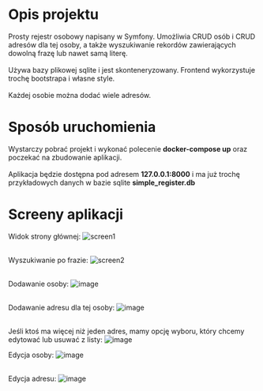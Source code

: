 # Opis projektu
Prosty rejestr osobowy napisany w Symfony. Umożliwia CRUD osób i CRUD adresów dla tej osoby, a także wyszukiwanie rekordów zawierających dowolną frazę lub nawet samą literę.<br /><br /> Używa bazy plikowej sqlite i jest skonteneryzowany. Frontend wykorzystuje trochę bootstrapa i własne style.<br />
<br />Każdej osobie można dodać wiele adresów.

# Sposób uruchomienia
Wystarczy pobrać projekt i wykonać polecenie **docker-compose up** oraz poczekać na zbudowanie aplikacji.
<br /><br />
Aplikacja będzie dostępna pod adresem **127.0.0.1:8000** i ma już trochę przykładowych danych w bazie sqlite **simple_register.db**

# Screeny aplikacji
Widok strony głównej:
![screen1](https://github.com/jakub-gogolewski/Prosty-rejestr-osobowy/assets/68034177/4bb809fb-4193-4478-928d-c6c8fc3975e1)
<br /><br />

Wyszukiwanie po frazie:
![screen2](https://github.com/jakub-gogolewski/Prosty-rejestr-osobowy/assets/68034177/1c9ab208-18ea-42ad-a0ed-8bc97d5220f6)
<br /><br />

Dodawanie osoby:
![image](https://github.com/jakub-gogolewski/Prosty-rejestr-osobowy/assets/68034177/4220ecc3-0c02-4177-ba1a-7d48abaee59d)
<br /><br />

Dodawanie adresu dla tej osoby:
![image](https://github.com/jakub-gogolewski/Prosty-rejestr-osobowy/assets/68034177/bad5af5a-9660-4914-aaa1-1ace1f746fba)
<br /><br />

Jeśli ktoś ma więcej niż jeden adres, mamy opcję wyboru, który chcemy edytować lub usuwać z listy:
![image](https://github.com/jakub-gogolewski/Prosty-rejestr-osobowy/assets/68034177/9280c412-3e12-4ea8-8318-ebcb6d6954ec)

Edycja osoby:
![image](https://github.com/jakub-gogolewski/Prosty-rejestr-osobowy/assets/68034177/fa65bac0-00fa-4619-8265-90cde3256722)
<br /><br />

Edycja adresu:
![image](https://github.com/jakub-gogolewski/Prosty-rejestr-osobowy/assets/68034177/3f6d2d0a-06f2-4447-9037-c8906c50c789)
<br /><br />

